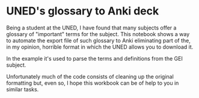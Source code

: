# UNED's glossary to Anki deck

Being a student at the UNED, I have found that many subjects offer a glossary of "important" terms for the subject. This notebook shows a way to automate the export file of such glossary to Anki eliminating part of the, in my opinion, horrible format in which the UNED allows you to download it.

In the example it's used to parse the terms and definitions from the GEI subject.

Unfortunately much of the code consists of cleaning up the original formatting but, even so, I hope this workbook can be of help to you in similar tasks.
